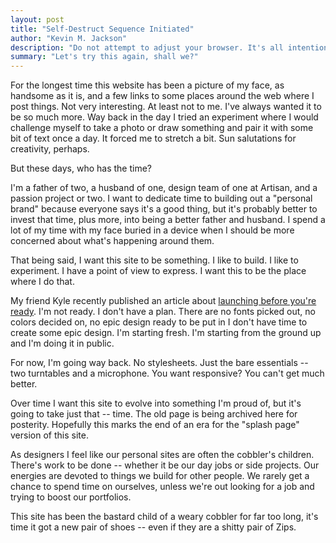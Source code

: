 ```yaml
---
layout: post
title: "Self-Destruct Sequence Initiated"
author: "Kevin M. Jackson"
description: "Do not attempt to adjust your browser. It's all intentional."
summary: "Let's try this again, shall we?"
---
```


For the longest time this website has been a picture of my face, as handsome as it is, and a few links to some places around the web where I post things. Not very interesting. At least not to me. I've always wanted it to be so much more. Way back in the day I tried an experiment where I would challenge myself to take a photo or draw something and pair it with some bit of text once a day. It forced me to stretch a bit. Sun salutations for creativity, perhaps.

But these days, who has the time?

I'm a father of two, a husband of one, design team of one at Artisan, and a passion project or two. I want to dedicate time to building out a "personal brand" because everyone says it's a good thing, but it's probably better to invest that time, plus more, into being a better father and husband. I spend a lot of my time with my face buried in a device when I should be more concerned about what's happening around them.

That being said, I want this site to be something. I like to build. I like to experiment. I have a point of view to express. I want this to be the place where I do that.

My friend Kyle recently published an article about <a href="http://kylefiedler.com/2015/02/22/launching-incomplete.html" title="Read: Launch When You Aren't Ready by Kyle Fielder">launching before you're ready</a>. I'm not ready. I don't have a plan. There are no fonts picked out, no colors decided on, no epic design ready to be put in I don't have time to create some epic design. I'm starting fresh. I'm starting from the ground up and I'm doing it in public.

For now, I'm going way back. No stylesheets. Just the bare essentials -- two turntables and a microphone. You want responsive? You can't get much better.

Over time I want this site to evolve into something I'm proud of, but it's going to take just that -- time. The old page is being archived here for posterity. Hopefully this marks the end of an era for the "splash page" version of this site. 

As designers I feel like our personal sites are often the cobbler's children. There's work to be done -- whether it be our day jobs or side projects. Our energies are devoted to things we build for other people. We rarely get a chance to spend time on ourselves, unless we're out looking for a job and trying to boost our portfolios.

This site has been the bastard child of a weary cobbler for far too long, it's time it got a new pair of shoes -- even if they are a shitty pair of Zips.